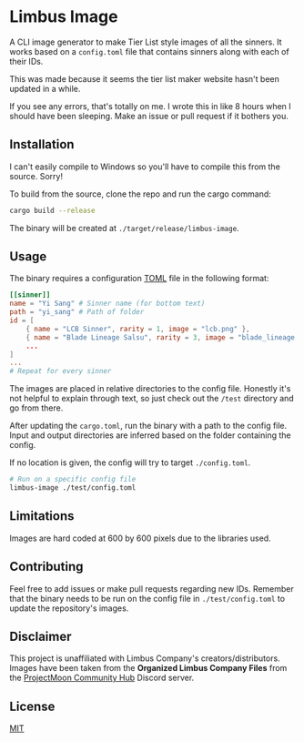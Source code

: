 # Limbus Image

A CLI image generator to make Tier List style images of all the sinners. It works based on a
`config.toml` file that contains sinners along with each of their IDs.

This was made because it seems the tier list maker website hasn't been updated in a while.

If you see any errors, that's totally on me. I wrote this in like 8 hours when I should have been
sleeping. Make an issue or pull request if it bothers you.

## Installation

I can't easily compile to Windows so you'll have to compile this from the source. Sorry!

To build from the source, clone the repo and run the cargo command:

```bash
cargo build --release
```

The binary will be created at `./target/release/limbus-image`.

## Usage

The binary requires a configuration [TOML](https://toml.io/en/) file in the
following format:

```toml
[[sinner]]
name = "Yi Sang" # Sinner name (for bottom text)
path = "yi_sang" # Path of folder
id = [
    { name = "LCB Sinner", rarity = 1, image = "lcb.png" },
    { name = "Blade Lineage Salsu", rarity = 3, image = "blade_lineage.png" },
    ...
]
...
# Repeat for every sinner
```

The images are placed in relative directories to the config file. Honestly it's not helpful to
explain through text, so just check out the `/test` directory and go from there.

After updating the `cargo.toml`, run the binary with a path to the config file. Input and output
directories are inferred based on the folder containing the config.

If no location is given, the config will try to target `./config.toml`.

```bash
# Run on a specific config file
limbus-image ./test/config.toml
```

## Limitations

Images are hard coded at 600 by 600 pixels due to the libraries used.

## Contributing

Feel free to add issues or make pull requests regarding new IDs. Remember that the binary needs to
be run on the config file in `./test/config.toml` to update the repository's images.

## Disclaimer

This project is unaffiliated with Limbus Company's creators/distributors. Images have been taken
from the **Organized Limbus Company Files** from the [ProjectMoon Community Hub](https://discord.gg/pmooncommunityfanhub)
Discord server.

## License

[MIT](https://choosealicense.com/licenses/mit/)

